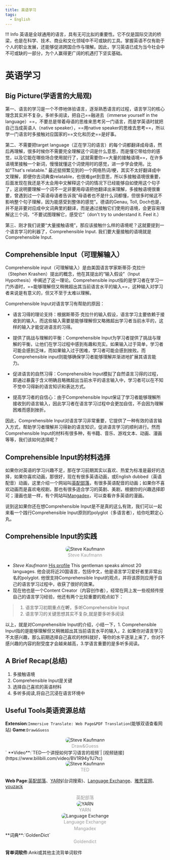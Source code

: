 ```yaml
---
title: 英语学习
tags:
  - English
---
```

!!! Info
	英语是全球通用的语言，具有无可比拟的重要性。它不仅是国际交流的桥梁，也是在科学、技术、商业和文化领域中不可或缺的工具。掌握英语不仅有助于个人的职业发展，还能够促进跨国合作与理解。因此，学习英语已成为当今社会中不可或缺的一部分，为个人赢得更广阔的机遇打下坚实基础。

# 英语学习
## Big Picture(学语言的大局观)
第一、语言的学习是一个不停地体验语言，逐渐熟悉语言的过程，语言学习的核心理念其实并不复杂，多听多阅读，把自己==融进去（immerse yourself in the language）==，不要总是带着母语的思维来思考另一门语言，而是学英语时就把自己当成英语人（native speaker），==用native speaker的思维去思考==，所以学一门语言时多接触对应国家的==文化和历史==是好事。

第二、不需要把target language（正在学习的语言）的每个词都翻译成母语，然后再理解，很多时候你不需要完全理解这个词是什么意思，而是懂它带给你的感觉，以及它能在哪些场合使用就行了，这就需要你==大量的接触语境==，在许多语境里接触一个新词，慢慢就懂这个词使用时的感觉，进一步学会使用。比如"That's relatable." 最近挺频繁见到的一个网络热词/梗，其实不太好翻译成中文理解，即便你去词典查relatable，也很难get到意思，所以多接触语境很重要，后面发现在我还是不太会用中文解释这个词的情况下已经能够自如使用这个句子了，这说明要理解一个词不一定非要用母语把他翻译出来理解，多接触语境很重要，曾遇到过一个英语母语者告诉我“母语者也不是什么词都懂，但很多时候这不影响整个句子理解，因为能感受到整体的感觉”。德语的Genau, Toll, Doch也是，并不是非要对应成中文词典里的翻译，而是通过接触它们使用的语境，会更容易理解这三个词，“不要试图理解它，感受它”（don't try to understand it. Feel it.）

第三、刚才我们说要“大量接触语境”，那应该接触什么样的语境呢？这就要提到一个语言学习的利器了，Comprehensible Input. 我们要大量接触的语境就是Comprehensible Input.
## Comprehensible Input（可理解输入）
Comprehensible input（可理解输入）是由美国语言学家斯蒂芬·克拉什（Stephen Krashen）提出的概念，他在其提出的“输入假设”（Input Hypothesis）中阐述了这一理论。Comprehensible input指的是学习者在学习一门外语时，==能够理解但又稍微超出其当前语言水平的输入==，这种输入对学习者来说是有意义的，但又不至于太难以理解。

Comprehensible Input对语言学习有帮助的原因：
+ 语言习得的理论支持：根据斯蒂芬·克拉什的输入假设，语言学习主要依赖于接收到的输入，而这些输入需要是能够理解但又略微超出学习者当前水平的，这样的输入才能促进语言的习得。

+ 提供了挑战与理解的平衡：Comprehensible Input为学习者提供了挑战与理解的平衡，让他们在学习过程中感到有趣和充实。如果输入过于简单，学习者可能会感到乏味，而如果输入过于困难，学习者可能会感到挫败。而Comprehensible input则能够确保学习者能够理解并渐进地扩展其语言能力。

+ 促进语言的自然习得：Comprehensible Input模拟了自然语言习得的过程，即通过暴露于含义明确且略微超出当前水平的语言输入中，学习者可以在不知不觉中习得新的语言知识和表达方式。

+ 提高学习者的自信心：由于Comprehensible Input保证了学习者能够理解所接收到的语言输入，因此学习者在语言学习过程中会更加自信，不会因为理解困难而感到挫折。

因此，Comprehensible Input对语言学习非常重要，它提供了一种有效的语言输入方式，帮助学习者理解并习得新的语言知识，促进语言学习的顺利进行。然而Comprehensible Input的材料有很多种，有书籍、音乐、游戏文本、动画、漫画等等，我们该如何选择呢？
## Comprehensible Input的材料选择
如果你对英语的学习兴趣不足，那在学习前期其实以喜欢、热爱为标准是最好的选择，如果你喜欢动画，那很好，现在有很多英语动画，或English dubbed（英语配音）动画，这里介绍一个网站叫[英配部落](https://mobile.edatribe.com/)，有很多英语配音的动画；如果你不喜欢动画而是喜欢电视剧，那也有很多适合学习的英剧、美剧，根据你的兴趣选择即可；漫画也是一样，有个网站叫[Mangadex](https://mangadex.org/)，可以查看许多英语的漫画。

说到这如果你还在想Comprehensible Input是不是真的这么有效，我们可以一起来看一个践行Comprehensible Input原则的polyglot（多语言者），给你吃颗定心丸。
## Comprehensible Input的实践
<center>
    <img style="border-radius: 20px;width="50%""
         src="https://s2.loli.net/2024/04/02/BAa6GURhrgp5ebs.jpg" 
         alt="Steve Kaufmann"
          >
    <br>
    <div style="color: #999; padding: 2px;">
       Steve Kaufmann
    </div>
</center>


+ *Steve Kaufmann* [His profile](https://www.youtube.com/@Thelinguist) This gentleman speaks almost 20 languages. 他会说将近20国语言，包括中文，他是语言学习爱好者里非常出名的polyglot. 他很支持Comprehensible Input的观点，并将该原则应用于自己的语言学习过程中，收获了很好的效果。
+ 现在他也是一个Content Creator（内容创作者），经常在网上发一些视频传授自己的语言学习经验，他还有两个比较重要的观点如下：
>1. 语言学习初期重点在**听**，多听Comprehensible Input
>2. 语言学习的关键思想其实不复杂,就是要多听多阅读

以上，就是对Comprehensible Input的介绍，小结一下，1. Comprehensible Input指的是能够理解但又稍微超出其当前语言水平的输入，2. 如果你对语言学习不太感兴趣，那么前期选择自己喜欢的材料就好，等你的水平逐渐上来了，你对不感兴趣的内容的耐受度才会越来越高，3.学语言重要的是多听多阅读。

## A Brief Recap(总结)
1. 多接触语境
2. Comprehensible Input是关键
3. 选择自己喜欢的英语材料
4. 多听多阅读,将自己沉浸在语言环境中

## Useful Tools英语资源总结
**Extension**:`Immersive Translate: Web Page&PDF Translation`(能够双语查看网站)
**Game**:`Draw&Guess`
<center>
    <img style="border-radius: 20px;width="50%""
         src="https://s2.loli.net/2024/04/02/cAimqthRQeB5Tlz.png" 
         alt="Steve Kaufmann"
          >
    <br>
    <div style="color: #999; padding: 2px;">
       Draw&Guess
    </div>
</center>`
**Video**:`TED一个讲授如何学习语言的视频`| [视频链接](https://www.bilibili.com/video/BV1R94y1U7tc)
<center>
    <img style="border-radius: 20px;width="50%""
         src="https://s2.loli.net/2024/04/02/G3czvZA9pDSWHE7.png" 
         alt="Steve Kaufmann"
          >
    <br>
    <div style="color: #999; padding: 2px;">
       TED
    </div>
</center>


**Web Page**:[英配部落](https://mobile.edatribe.com/)、[YARN](https://getyarn.io/)(台词搜索)、[Language Exchange](https://www.mylanguageexchange.com/)、[雅思官网](https://www.chinaielts.org/)、[youzack](https://www.youzack.com)

<center>
    <img style="border-radius: 20px;width="50%""
         src="https://s2.loli.net/2024/04/02/mf8Y3qKUbI6F7Zl.png" 
         alt=""
          >
    <br>
    <div style="color: #999; padding: 2px;">
       英配部落
    </div>
</center>

<center>
    <img style="border-radius: 20px;width="50%""
         src="https://s2.loli.net/2024/04/02/voYSaZ9H6BEcqsx.png" 
         alt="YARN"
          >
    <br>
    <div style="color: #999; padding: 2px;">
       YARN
    </div>
</center>

<center>
    <img style="border-radius: 20px;width="50%""
         src="https://s2.loli.net/2024/04/02/nEXzcl9j8RtwTDv.png" 
         alt="Language Exchange"
          >
    <br>
    <div style="color: #999; padding: 2px;">
       Language Exchange
    </div>
</center>

<center>
    <img style="border-radius: 20px;width="50%""
         src="https://s2.loli.net/2024/04/02/AXhuxdWtqHGnr8V.png" 
         alt=""
          >
    <br>
    <div style="color: #999; padding: 2px;">
       Mangadex
    </div>
</center>
**词典**:`GoldenDict`

<center>
    <img style="border-radius: 20px;width="50%""
         src="https://s2.loli.net/2024/04/02/wn3z9TA7EYBogyU.png" 
         alt=""
          >
    <br>
    <div style="color: #999; padding: 2px;">
       Goldendict
    </div>
</center>


**背单词软件**:Anki或其他主流背单词软件